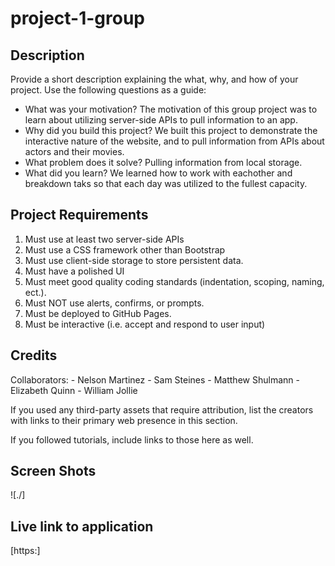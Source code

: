 # project-1-group

## Description

Provide a short description explaining the what, why, and how of your project. Use the following questions as a guide:

- What was your motivation?
    The motivation of this group project was to learn about utilizing server-side APIs to pull information to an app. 
- Why did you build this project? 
    We built this project to demonstrate the interactive nature of the website, and to pull information from APIs about actors and their movies. 
- What problem does it solve?
    Pulling information from local storage. 
- What did you learn?
    We learned how to work with eachother and breakdown taks so that each day was utilized to the fullest capacity. 


## Project Requirements

1. Must use at least two server-side APIs
2. Must use a CSS framework other than Bootstrap
3. Must use client-side storage to store persistent data. 
4. Must have a polished UI
5. Must meet good quality coding standards (indentation, scoping, naming, ect.).
6. Must NOT use alerts, confirms, or prompts.
7. Must be deployed to GitHub Pages.
8. Must be interactive (i.e. accept and respond to user input)


## Credits

Collaborators:
    - Nelson Martinez
    - Sam Steines
    - Matthew Shulmann
    - Elizabeth Quinn
    - William Jollie

If you used any third-party assets that require attribution, list the creators with links to their primary web presence in this section.

If you followed tutorials, include links to those here as well.

## Screen Shots
![./]

## Live link to application
[https:]
